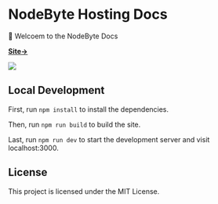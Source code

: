 # NodeByte Hosting Docs

👋 Welcoem to the NodeByte Docs

[**Site→**](https://docs.nodebyte.host)

[![](.github/screenshot.png)](https://docs.nodebyte.host/)


## Local Development

First, run `npm install` to install the dependencies.

Then, run `npm run build` to build the site.

Last, run `npm run dev` to start the development server and visit localhost:3000.

## License

This project is licensed under the MIT License.